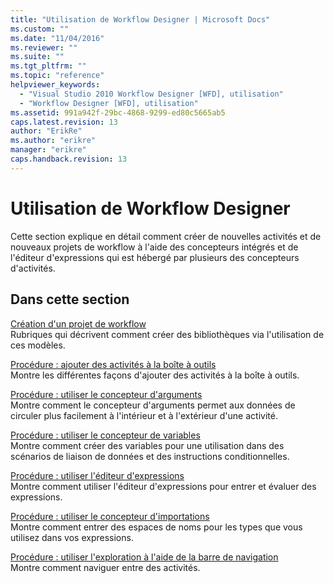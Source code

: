 ```yaml
---
title: "Utilisation de Workflow Designer | Microsoft Docs"
ms.custom: ""
ms.date: "11/04/2016"
ms.reviewer: ""
ms.suite: ""
ms.tgt_pltfrm: ""
ms.topic: "reference"
helpviewer_keywords: 
  - "Visual Studio 2010 Workflow Designer [WFD], utilisation"
  - "Workflow Designer [WFD], utilisation"
ms.assetid: 991a942f-29bc-4868-9299-ed80c5665ab5
caps.latest.revision: 13
author: "ErikRe"
ms.author: "erikre"
manager: "erikre"
caps.handback.revision: 13
---
```

# Utilisation de Workflow Designer
Cette section explique en détail comment créer de nouvelles activités et de nouveaux projets de workflow à l'aide des concepteurs intégrés et de l'éditeur d'expressions qui est hébergé par plusieurs des concepteurs d'activités.  
  
## Dans cette section  
 [Création d'un projet de workflow](../workflow-designer/creating-a-workflow-project.md)  
 Rubriques qui décrivent comment créer des bibliothèques via l'utilisation de ces modèles.  
  
 [Procédure : ajouter des activités à la boîte à outils](../workflow-designer/how-to-add-activities-to-the-toolbox.md)  
 Montre les différentes façons d'ajouter des activités à la boîte à outils.  
  
 [Procédure : utiliser le concepteur d'arguments](../Topic/How%20to:%20Use%20the%20Argument%20Designer.md)  
 Montre comment le concepteur d'arguments permet aux données de circuler plus facilement à l'intérieur et à l'extérieur d'une activité.  
  
 [Procédure : utiliser le concepteur de variables](../Topic/How%20to:%20Use%20the%20Variable%20Designer.md)  
 Montre comment créer des variables pour une utilisation dans des scénarios de liaison de données et des instructions conditionnelles.  
  
 [Procédure : utiliser l'éditeur d'expressions](../workflow-designer/how-to-use-the-expression-editor.md)  
 Montre comment utiliser l'éditeur d'expressions pour entrer et évaluer des expressions.  
  
 [Procédure : utiliser le concepteur d'importations](../workflow-designer/how-to-use-the-imports-designer.md)  
 Montre comment entrer des espaces de noms pour les types que vous utilisez dans vos expressions.  
  
 [Procédure : utiliser l'exploration à l'aide de la barre de navigation](../workflow-designer/how-to-use-breadcrumb-navigation.md)  
 Montre comment naviguer entre des activités.